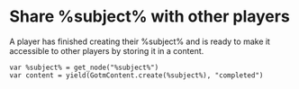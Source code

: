 # Share %subject% with other players

A player has finished creating their %subject% and is ready to make it accessible to other players by storing it in a content.

```gdscript
var %subject% = get_node("%subject%")
var content = yield(GotmContent.create(%subject%), "completed")
```

